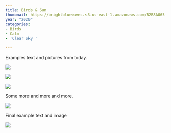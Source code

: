 ```yaml
---
title: Birds & Sun
thumbnail: https://brightbluewaves.s3.us-east-1.amazonaws.com/B2B8A065-0B77-4318-BC11-A45536ECEB55.jpeg
year: "2020"
categories:
- Birds
- Calm
- 'Clear Sky '

---
```

Examples text and pictures from today.

![](https://brightbluewaves.s3.us-east-1.amazonaws.com/0C481A7E-7DC7-4260-88F2-57BB6D1E1614.jpeg)

![](https://brightbluewaves.s3.us-east-1.amazonaws.com/97F95B98-B435-4507-8951-3F1FAFB73E61.jpeg)

![](https://brightbluewaves.s3.us-east-1.amazonaws.com/7F5387F2-72C3-4EAA-AF27-04D7AA387EA7.jpeg)

Some more and more and more. 

![](https://brightbluewaves.s3.us-east-1.amazonaws.com/F3BFEB1C-0697-4DE5-A962-AE22835AB69E.jpeg)

Final example text and image

![](https://brightbluewaves.s3.us-east-1.amazonaws.com/97F95B98-B435-4507-8951-3F1FAFB73E61.jpeg)